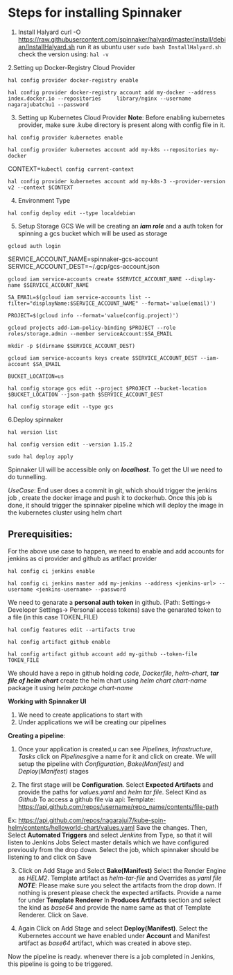 # Steps for installing Spinnaker
1. Install Halyard
curl -O https://raw.githubusercontent.com/spinnaker/halyard/master/install/debian/InstallHalyard.sh
run it as ubuntu user
`sudo bash InstallHalyard.sh`
check the version using: `hal -v`

2.Setting up Docker-Registry Cloud Provider

`hal config provider docker-registry enable`

`hal config provider docker-registry account add my-docker --address index.docker.io --repositories 	library/nginx --username nagarajubatchu1 --password`

3. Setting up Kubernetes Cloud Provider
**Note**: Before enabling kubernetes provider, make sure .kube directory is present along with config file in it.

`hal config provider kubernetes enable`

`hal config provider kubernetes account add my-k8s --repositories my-docker`

CONTEXT=`kubectl config current-context`

`hal config provider kubernetes account add my-k8s-3 --provider-version v2 --context $CONTEXT`

4. Environment Type

`hal config deploy edit --type localdebian`

5. Setup Storage GCS
We will be creating an ***iam role*** and a auth token for spinning a gcs bucket which will be used as storage

`gcloud auth login`

SERVICE_ACCOUNT_NAME=spinnaker-gcs-account
SERVICE_ACCOUNT_DEST=~/.gcp/gcs-account.json

`gcloud iam service-accounts create $SERVICE_ACCOUNT_NAME --display-name $SERVICE_ACCOUNT_NAME`

`SA_EMAIL=$(gcloud iam service-accounts list --filter="displayName:$SERVICE_ACCOUNT_NAME" --format='value(email)')`

`PROJECT=$(gcloud info --format='value(config.project)')`

`gcloud projects add-iam-policy-binding $PROJECT --role roles/storage.admin --member serviceAccount:$SA_EMAIL`

`mkdir -p $(dirname $SERVICE_ACCOUNT_DEST)`

`gcloud iam service-accounts keys create $SERVICE_ACCOUNT_DEST --iam-account $SA_EMAIL`

`BUCKET_LOCATION=us`

`hal config storage gcs edit --project $PROJECT --bucket-location $BUCKET_LOCATION --json-path $SERVICE_ACCOUNT_DEST`

`hal config storage edit --type gcs`

6.Deploy spinnaker

`hal version list`

`hal config version edit --version 1.15.2`

`sudo hal deploy apply`

Spinnaker UI will be accessible only on ***localhost***. To get the UI we need to do tunnelling.

*UseCase*:
End user does a commit in git, which should trigger the jenkins job , create the docker image and push it to dockerhub. Once this job is
done, it should trigger the spinnaker pipeline which will deploy the image in the kubernetes cluster using helm chart

## Prerequisities:
For the above use case to happen, we need to enable and add accounts for jenkins as ci provider and github as artifact provider

`hal config ci jenkins enable`

`hal config ci jenkins master add my-jenkins --address <jenkins-url> --username <jenkins-username> --password `

We need to genarate a **personal auth token** in github. (Path: Settings-> Developer Settings-> Personal access tokens)
save the genarated token to a file (in this case TOKEN_FILE)

`hal config features edit --artifacts true`

`hal config artifact github enable`

`hal config artifact github account add my-github --token-file TOKEN_FILE`

We should have a repo in github holding *code*, *Dockerfile*, *helm-chart*, ***tar file of helm chart***
create the helm chart using *helm chart chart-name*
package it using *helm package chart-name*

**Working with Spinnaker UI**
1. We need to create applications to start with
2. Under applications we will be creating our pipelines

**Creating a pipeline**:
1. Once your application is created,u can see *Pipelines*, *Infrastructure*, *Tasks* click on *Pipelines*give a name for it and click on create.
We will setup the pipeline with *Configuration*, *Bake(Manifest)* and *Deploy(Manifest)* stages

2. The first stage will be **Configuration**. 
Select **Expected Artifacts** and provide the paths for *values.yaml* and *helm tar file*. Select Kind as *Github*
To access a github file via api:
Template: https://api.github.com/repos/username/repo_name/contents/file-path

Ex: https://api.github.com/repos/nagarajui7/kube-spin-helm/contents/helloworld-chart/values.yaml
Save the changes.
Then, Select **Automated Triggers** and select *Jenkins* from Type, so that it will listen to Jenkins Jobs
Select master details which we have configured previously from the drop down.
Select the job, which spinnaker should be listening to and click on Save

3. Click on Add Stage and Select **Bake(Manifest)**
Select the Render Engine as *HELM2*. Template artifact as *helm-tar-file* and Overrides as *yaml file*
***NOTE***: Please make sure you select the artifacts from the drop down. If nothing is present please check the expected artifacts.
Provide a name for under **Template Renderer**
In **Produces Artifacts** section and select the kind as *base64* and provide the name same as that of Template Renderer.
Click on Save.

4. Again Click on Add Stage and select **Deploy(Manifest)**.
Select the Kubernetes account we have enabled under **Account** and Manifest artifact as *base64* artifact, which was created in above step.

Now the pipeline is ready. whenever there is a job completed in Jenkins, this pipeline is going to be triggered.
